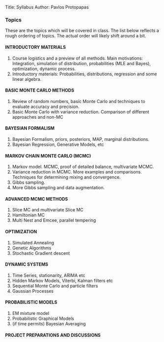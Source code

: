 Title: Syllabus
Author: Pavlos Protopapas




### Topics

These are the topics which will be covered in class. The list below reflects a rough ordering of topics. The actual order will likely shift around a bit.

#### INTRODUCTORY MATERIALS 

1. Course logistics and a preview of all methods. Main motivations: Integration, simulation of distribution, probabilities (MLE and Bayes), optimization, dynamic process. 
1. Introductory materials: Probabilities, distributions, regression and some linear algebra.

#### BASIC MONTE CARLO METHODS

1. Review of random numbers, basic Monte Carlo and techniques to evaluate accuracy and precision.
1. Basic Monte Carlo with variance reduction. Comparison of different approaches and non-MC

#### BAYESIAN FORMALISM

1. Bayesian Formalism, priors, posteriors, MAP, marginal distributions.
1. Bayesian Regression, Generative Models, etc

#### MARKOV CHAIN MONTE CARLO (MCMC)

1. Markov model. MCMC, proof of detailed balance, multivariate MCMC.
1. Variance reduction in MCMC. More examples and comparisons. Techniques for determining mixing and convergence.
1. Gibbs sampling. 
1. More Gibbs sampling and data augmentation.

#### ADVANCED MCMC METHODS 

1. Slice MC and multivariate Slice MC
1. Hamiltonian MC
1. Multi Nest and Emcee, parallel tempering


#### OPTIMIZATION

1. Simulated Annealing
1. Genetic Algorithms
1. Stochastic Gradient descent

#### DYNAMIC SYSTEMS

1. Time Series, stationarity, ARIMA etc
1. Hidden Markov Models, Viterbi, Kalman filters etc
1. Sequential Monte Carlo and particle filters
1. Gaussian Processes

#### PROBABILISTIC MODELS

1. EM mixture model 
1. Probabilistic Graphical Models
1. (if time permits) Bayesian Averaging


#### PROJECT PREPARATIONS AND DISCUSSIONS


